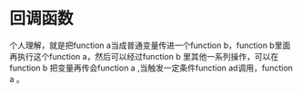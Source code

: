 # 回调函数

个人理解，就是把function a当成普通变量传进一个function b，function b里面再执行这个function a，然后可以经过function b 里其他一系列操作，可以在function b 把变量再传会function a ,当触发一定条件function ad调用，function a 。
